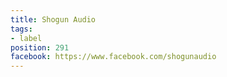 ```yaml
---
title: Shogun Audio
tags:
- label
position: 291
facebook: https://www.facebook.com/shogunaudio
---
```


